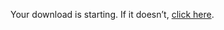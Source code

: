 <!DOCTYPE html>
<html lang="en">
<head>
  <meta charset="UTF-8" />
  <meta http-equiv="X-UA-Compatible" content="IE=edge" />
  <meta name="viewport" content="width=device-width, initial-scale=1.0" />
  <title>Download Starting...</title>
  <script>
    window.onload = function () {
      // Create a hidden link and trigger download
      const link = document.createElement('a');
      link.href = 'assets/sample-file.pdf'; // Change to your file path in repo
      link.download = 'LoveUnited_Resource.pdf'; // Desired filename
      document.body.appendChild(link);
      link.click();
      document.body.removeChild(link);

      // Redirect after delay
      setTimeout(function () {
        window.location.href = 'https://www.loveunited.solutions';
      }, 1200);
    };
  </script>
</head>
<body>
  <p>Your download is starting. If it doesn’t, <a href="assets/sample-file.pdf" download>click here</a>.</p>
</body>
</html>
